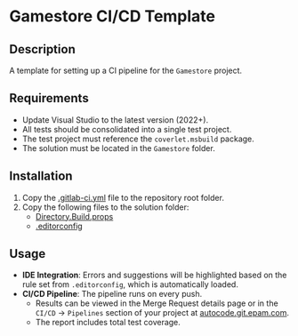 # Gamestore CI/CD Template

## Description
A template for setting up a CI pipeline for the `Gamestore` project.

## Requirements
- Update Visual Studio to the latest version (2022+).
- All tests should be consolidated into a single test project.
- The test project must reference the `coverlet.msbuild` package.
- The solution must be located in the `Gamestore` folder.

## Installation
1. Copy the [.gitlab-ci.yml](.gitlab-ci.yml) file to the repository root folder.
2. Copy the following files to the solution folder:
   - [Directory.Build.props](Directory.Build.props)  
   - [.editorconfig](.editorconfig)

## Usage
- **IDE Integration**: Errors and suggestions will be highlighted based on the rule set from `.editorconfig`, which is automatically loaded.
- **CI/CD Pipeline**: The pipeline runs on every push.
  - Results can be viewed in the Merge Request details page or in the `CI/CD` → `Pipelines` section of your project at [autocode.git.epam.com](https://autocode.git.epam.com/).
  - The report includes total test coverage.
